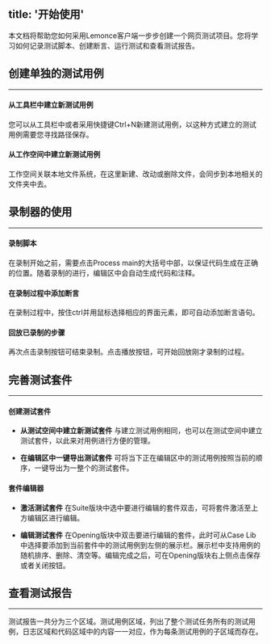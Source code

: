 title: '开始使用'
---
本文档将帮助您如何采用Lemonce客户端一步步创建一个网页测试项目。您将学习如何记录测试脚本、创建断言、运行测试和查看测试报告。

## 创建单独的测试用例
---
#### 从工具栏中建立新测试用例
您可以从工具栏中或者采用快捷键Ctrl+N新建测试用例，以这种方式建立的测试用例需要您寻找路径保存。

#### 从工作空间中建立新测试用例
工作空间关联本地文件系统，在这里新建、改动或删除文件，会同步到本地相关的文件夹中去。


## 录制器的使用
---
#### 录制脚本
在录制开始之前，需要点击Process main的大括号中部，以保证代码生成在正确的位置。随着录制的进行，编辑区中会自动生成代码和注释。

#### 在录制过程中添加断言
在录制过程中，按住ctrl并用鼠标选择相应的界面元素，即可自动添加断言语句。

#### 回放已录制的步骤
再次点击录制按钮可结束录制。点击播放按钮，可开始回放刚才录制的过程。



## 完善测试套件
---
#### 创建测试套件

- **从测试空间中建立新测试套件**
与建立测试用例相同，也可以在测试空间中建立测试套件，以此来对用例进行方便的管理。

- **在编辑区中一键导出测试套件**
可将当下正在编辑区中的测试用例按照当前的顺序，一键导出为一整个的测试套件。

#### 套件编辑器

- **激活测试套件**
在Suite版块中选中要进行编辑的套件双击，可将套件激活至上方编辑区进行编辑。

- **编辑测试套件**
在Opening版块中双击要进行编辑的套件，此时可从Case Lib中选择要添加到当前套件中的测试用例到左侧的展示栏。展示栏中支持用例的随机排序、删除、清空等。编辑完成之后，可在Opening版块右上侧点击保存或者关闭按钮。


## 查看测试报告 
---
测试报告一共分为三个区域。测试用例区域，列出了整个测试任务所有的测试用例，日志区域和代码区域中的内容一一对应，作为每条测试用例的子区域而存在。
